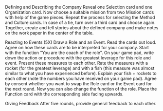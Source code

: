 Defining and Describing the Company
Reveal one Selection card and one Organization card. Now choose a suitable mission from two Mission cards with help of the game pieces. Repeat the process for selecting the Method and Culture cards. In case of a tie, turn over a third card and choose again. Together, create and tell stories about the defined company and make notes on the work paper in the center of the table.

Reacting to Events (5X)
Draw a Role and an Event. Read the cards out loud. Agree on how these cards are to be interpreted for your company.
Start with the function "You are the coach of the role".
On your game pad, write down the action or procedure with the greatest leverage for this role and event. Present these measures to each other.
Rate the measures with a rocket (for the greatest leverage) and with a fish (this measure was almost similar to what you have experienced before).
Explain your fish + rockets to each other (note the numbers you have received on your game pad).
Agree by consent whether you want to swap the Role card or the Event card for the next round. Now you can also change the function of the role. Place the Function card with the corresponding side facing upwards.

Giving Feedback
After five rounds, provide general feedback to each other.
